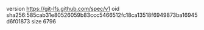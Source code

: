 version https://git-lfs.github.com/spec/v1
oid sha256:585cab31e80526059b83ccc5466512fc18ca13518f6949873ba16945d6f01873
size 6796
